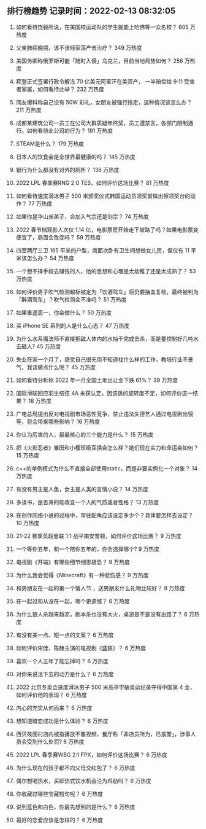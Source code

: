
## 排行榜趋势 记录时间：2022-02-13 08:32:05
  
  1. 如何看待饶毅所说，在美国校运动队的学生就能上哈佛等一众名校？ 605 万热度
    
  2. 父亲肺癌晚期，该不该倾家荡产去治疗？ 349 万热度
    
  3. 美国务卿称俄罗斯可能「随时入侵」乌克兰，目前当地局势如何？ 256 万热度
    
  4. 拜登正式签署行政令解冻 70 亿美元阿富汗在美资产， 一半赔偿给 9·11 受害者家属，如何看待此举？ 232 万热度
    
  5. 网友爆料称自己没有 50W 彩礼，女朋友被强行拖走，这种情况该怎么办？ 211 万热度
    
  6. 成都某建筑公司一员工在公司大群质疑年终奖，员工遭禁言，各部门限制通行。如何看待此公司的行为？ 191 万热度
    
  7. STEAM是什么？ 179 万热度
    
  8. 日本人的饮食会是全世界最健康的吗？ 145 万热度
    
  9. 银行为什么都没有对外的厕所？ 138 万热度
    
  10. 2022 LPL 春季赛RNG 2:0 TES，如何评价这场比赛？ 81 万热度
    
  11. 如何看待速度滑冰男子 500 米颁奖仪式韩国运动员领奖前做出擦领奖台的动作？ 77 万热度
    
  12. 如果你是华山派弟子，会加入气宗还是剑宗？ 74 万热度
    
  13. 2022 春节档观影人次仅 1.14 亿，电影票房开始走下坡路了吗？如果电影票变便宜了，局面会改变吗？ 59 万热度
    
  14. 四室两厅三卫 165 平米的户型，南面次卧有卫生间想做女儿房，但仅有 11 平米该怎么办？ 54 万热度
    
  15. 一个想不择手段去赚钱的人，他的思想和心理是太幼稚了还是太成熟了？ 53 万热度
    
  16. 如何评价男子吹气检测超标被定为「饮酒驾车」后仍要抽血复检，最终被判为「醉酒驾车」？吹气检测会不准吗？ 51 万热度
    
  17. 如果重返高一，你会做什么？ 50 万热度
    
  18. 买 iPhone SE 系列的人是什么心态？ 47 万热度
    
  19. 为什么水系魔法师不直接把敌人体内的水抽干完成击杀，而是要控制好几吨水去砸人? 45 万热度
    
  20. 失业在家一个月了，感觉自己很无用不知道找什么样的工作，教培行业不景气，我该做点什么呢？ 45 万热度
    
  21. 如何看待分析称 2022 年一月全国土地出让金下跌 61%？ 39 万热度
    
  22. 国际滑联回应羽生结弦 4A 未获认定，因该跳的旋转度不足，如何评价这一结果？ 18 万热度
    
  23. 广电总局提出反对电视剧市场恶性竞争，禁止违法失德艺人通过电视剧出镜等，将会带来哪些影响？ 16 万热度
    
  24. 你认为厉害的人，最最核心的三个能力是什么？ 15 万热度
    
  25. 把《火影忍者》雏田和小樱班级互换会怎么样？她们现在实力和命运会如何？ 15 万热度
    
  26. c++的单例模式为什么不直接全部使用static，而是非要实例化一个对象？ 14 万热度
    
  27. 有没有男主是人鱼，女主是人类的言情小说？ 14 万热度
    
  28. 多读书，是否真的能改变一个人的气质或者性格？ 13 万热度
    
  29. 在创作网络小说的过程中，常驻配角应该设定多少个？具体要怎样去设定？ 10 万热度
    
  30. 21-22 赛季英超曼联 1:1 战平南安普顿，如何评价这场比赛？ 9 万热度
    
  31. 一个等你五年，和一个陪你五年的，你会选择哪个? 9 万热度
    
  32. 电视剧《开端》有哪些细节细思极恐？ 9 万热度
    
  33. 为什么我会觉得《Minecraft》有一种悲伤感？ 9 万热度
    
  34. 和男朋友在一起的第一个情人节 ，送男朋友什么礼物比较好？ 8 万热度
    
  35. 在一起过和从没在一起，哪个更遗憾？ 6 万热度
    
  36. 为什么狼人杀越来越凉，剧本杀也没有大火，桌游是不是没有出路了？ 6 万热度
    
  37. 有没有美一点、短一点的文案？ 6 万热度
    
  38. 如何评价宋佳、陈赫主演的电视剧《盛装》？ 6 万热度
    
  39. 喜欢一个人五年了能忘掉吗？ 6 万热度
    
  40. 对你来说活下去的动力是什么？ 6 万热度
    
  41. 2022 北京冬奥会速度滑冰男子 500 米高亭宇破奥运纪录夺得中国第 4 金，如何评价他的表现？ 6 万热度
    
  42. 内心的充实从何而来？ 6 万热度
    
  43. 想知道暗恋成功是什么体验？ 6 万热度
    
  44. 西贝莜面村店内被指播放不雅视频，餐厅称「非店员所为，已报警」，涉事人员会受到什么处罚? 6 万热度
    
  45. 2022 LPL 春季赛WBG 2:1 FPX，如何评价这场比赛？ 6 万热度
    
  46. 为什么现在的孩子都不向父母交红包了？ 6 万热度
    
  47. 偶尔想喝热水，买即热式饮水机会沦为鸡肋吗？ 6 万热度
    
  48. 你收藏过哪些宝藏短句呢？ 6 万热度
    
  49. 说到蓝色和白色，你最先想到的是什么？ 6 万热度
    
  50. 最好的恋爱应该是怎样的？ 6 万热度
    
